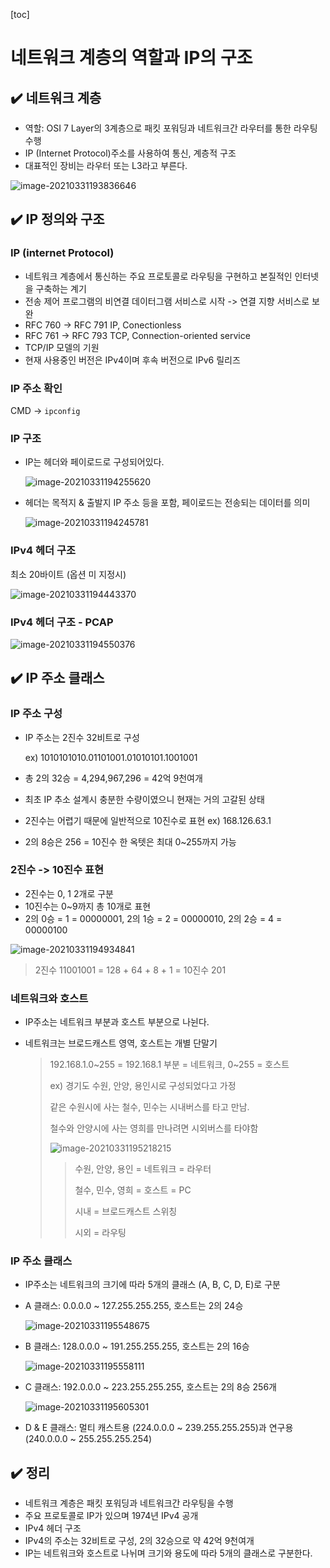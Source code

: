 [toc]

# 네트워크 계층의 역할과 IP의 구조

## :heavy_check_mark: 네트워크 계층

- 역할: OSI 7 Layer의 3계층으로 패킷 포워딩과 네트워크간 라우터를 통한 라우팅 수행
- IP (Internet Protocol)주소를 사용하여 통신, 계층적 구조
- 대표적인 장비는 라우터 또는 L3라고 부른다.

![image-20210331193836646](assets/image-20210331193836646.png)






## :heavy_check_mark: IP 정의와 구조

### IP (internet Protocol)

- 네트워크 계층에서 통신하는 주요 프로토콜로 라우팅을 구현하고 본질적인 인터넷을 구축하는 계기
- 전송 제어 프로그램의 비연결 데이터그램 서비스로 시작 -> 연결 지향 서비스로 보완
- RFC 760 -> RFC 791 IP, Conectionless
- RFC 761 -> RFC 793 TCP, Connection-oriented service
- TCP/IP 모델의 기원
- 현재 사용중인 버전은 IPv4이며 후속 버전으로 IPv6 릴리즈



### IP 주소 확인

CMD -> `ipconfig`



### IP 구조

- IP는 헤더와 페이로드로 구성되어있다.

  ![image-20210331194255620](assets/image-20210331194255620.png)

- 헤더는 목적지 & 출발지 IP 주소 등을 포함, 페이로드는 전송되는 데이터를 의미

  ![image-20210331194245781](assets/image-20210331194245781.png)



### IPv4 헤더 구조

최소 20바이트 (옵션 미 지정시)

![image-20210331194443370](assets/image-20210331194443370.png)



### IPv4 헤더 구조 - PCAP

![image-20210331194550376](assets/image-20210331194550376.png)




## :heavy_check_mark: IP 주소 클래스

### IP 주소 구성

- IP 주소는 2진수 32비트로 구성

  ex) 1010101010.01101001.01010101.1001001

- 총 2의 32승 = 4,294,967,296 = 42억 9천여개

- 최초 IP 추소 설계시 충분한 수량이였으니 현재는 거의 고갈된 상태

- 2진수는 어렵기 때문에 일반적으로 10진수로 표현 ex) 168.126.63.1

- 2의 8승은 256 = 10진수 한 옥텟은 최대 0~255까지 가능



### 2진수 -> 10진수 표현

- 2진수는 0, 1 2개로 구분
- 10진수는 0~9까지 총 10개로 표현
- 2의 0승 = 1 = 00000001, 2의 1승 = 2 = 00000010, 2의 2승 = 4 = 00000100

![image-20210331194934841](assets/image-20210331194934841.png)

> 2진수 11001001 = 128 + 64 + 8 + 1 = 10진수 201



### 네트워크와 호스트

- IP주소는 네트워크 부분과 호스트 부분으로 나뉜다.

- 네트워크는 브로드캐스트 영역, 호스트는 개별 단말기

  > 192.168.1.0~255 = 192.168.1 부분 = 네트워크, 0~255 = 호스트
  >
  > ex) 경기도 수원, 안양, 용인시로 구성되었다고 가정
  >
  > 같은 수원시에 사는 철수, 민수는 시내버스를 타고 만남.
  >
  > 철수와 안양시에 사는 영희를 만나려면 시외버스를 타야함
  >
  > ![image-20210331195218215](assets/image-20210331195218215.png)
  >
  > > 수원, 안양, 용인 = 네트워크 = 라우터
  > >
  > > 철수, 민수, 영희 = 호스트 = PC
  > >
  > > 시내 = 브로드캐스트 스위칭
  > >
  > > 시외 = 라우팅



### IP 주소 클래스

- IP주소는 네트워크의 크기에 따라 5개의 클래스 (A, B, C, D, E)로 구분

- A 클래스: 0.0.0.0 ~ 127.255.255.255, 호스트는 2의 24승

  ![image-20210331195548675](assets/image-20210331195548675.png)

- B 클래스:  128.0.0.0 ~ 191.255.255.255, 호스트는 2의 16승

  ![image-20210331195558111](assets/image-20210331195558111.png)

- C 클래스: 192.0.0.0 ~ 223.255.255.255, 호스트는 2의 8승 256개

  ![image-20210331195605301](assets/image-20210331195605301.png)

- D & E 클래스: 멀티 캐스트용 (224.0.0.0 ~ 239.255.255.255)과 연구용(240.0.0.0 ~ 255.255.255.254)





## :heavy_check_mark: 정리

- 네트워크 계층은 패킷 포워딩과 네트워크간 라우팅을 수행
- 주요 프로토콜로 IP가 있으며 1974년 IPv4 공개
- IPv4 헤더 구조
- IPv4의 주소는 32비트로 구성, 2의 32승으로 약 42억 9천여개
- IP는 네트워크와 호스트로 나뉘며 크기와 용도에 따라 5개의 클래스로 구분한다.


